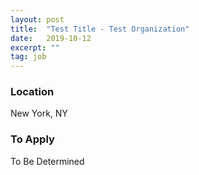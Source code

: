 ```yaml
---
layout: post
title:  "Test Title - Test Organization"
date:   2019-10-12
excerpt: ""
tag: job
---
```










### Location   

New York, NY




### To Apply   

To Be Determined





